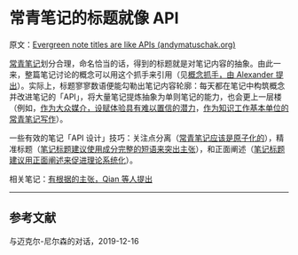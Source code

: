 # 常青笔记的标题就像 API

原文：[Evergreen note titles are like APIs (andymatuschak.org)](https://notes.andymatuschak.org/z3XP5GRmd9z1D2qCE7pxUvbeSVeQuMiqz9x1C)

[常青笔记](https://notes.andymatuschak.org/z4SDCZQeRo4xFEQ8H4qrSqd68ucpgE6LU155C)划分合理，命名恰当的话，得到的标题就是对笔记内容的抽象。由此一来，整篇笔记讨论的概念可以用这个抓手来引用（见[概念抓手，由 Alexander 提出](https://notes.andymatuschak.org/z5vA4vw86DKNq22xt6pRWhumeRmSzwV6hxRHE)）。实际上，标题寥寥数语便能勾勒出笔记内容轮廓：每天都在笔记中构筑概念并改进笔记的「API」，将大量笔记提炼抽象为单则笔记的能力，也会更上一层楼（例如，[作为大众媒介，设赋体验具有难以置信的潜力](https://notes.andymatuschak.org/z6oXuXLZ7Wq1eBqskyfph2wz9gjohQUKSBFzx)，[作为知识工作基本单位的常青笔记写作](https://notes.andymatuschak.org/z3SjnvsB5aR2ddsycyXofbYR7fCxo7RmKW2be)）。

一些有效的笔记「API 设计」技巧：关注点分离（[常青笔记应该是原子化的](https://notes.andymatuschak.org/z4Rrmh17vMBbauEGnFPTZSK3UmdsGExLRfZz1)），精准标题（[笔记标题建议使用成分完整的短语来突出主张](https://notes.andymatuschak.org/z3KmNj3oKKSTJfqdfSEBzTQiCVGoC4GfK3rYW)），和正面阐述（[笔记标题建议用正面阐述来促进理论系统化](https://notes.andymatuschak.org/z8T6sLNco2benUMgcXUXeJh35eW2obP48DoPp)）。

相关笔记：[有根据的主张，Qian 等人提出](https://notes.andymatuschak.org/z8D1DJ4663xTUx2P3ztA8hM5FsmtbYmgRfPnC)

------

## 参考文献

与迈克尔-尼尔森的对话，2019-12-16
